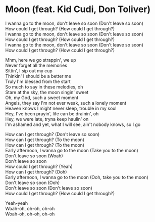 # Moon (feat. Kid Cudi, Don Toliver)

I wanna go to the moon, don't leave so soon (Don't leave so soon)  
How could I get through? (How could I get through?)  
I wanna go to the moon, don't leave so soon (Don't leave so soon)  
How could I get through? (How could I get through?)  
I wanna go to the moon, don't leave so soon (Don't leave so soon)  
How could I get through? (How could I get through?)  

Mhm, here we go strappin', we up  
Never forget all the memories  
Sittin', I sip out my cup  
Thinkin' I should be a better me  
Truly I'm blessed from the start  
So much to say in these melodies, oh  
Stare at the sky, the moon singin' sweet  
Oh, my God, such a sweet moment  
Angels, they say I'm not ever weak, such a lonely moment  
Heaven knows I might never sleep, trouble in my soul  
Hey, I've been prayin', life can be drainin', oh  
Hey, we were late, tryna keep haulin' on  
I'm ashamed and yet, what I will see, ain't nobody knows, so I go  

How can I get through? (Don't leave so soon)  
How can I get through? (To the moon)  
How can I get through? (To the moon)  
Early afternoon, I wanna go to the moon (Take you to the moon)  
Don't leave so soon (Woah)  
Don't leave so soon  
How could I get through? (Yeah)  
How can I get through? (Ooh)  
Early afternoon, I wanna go to the moon (Ooh, take you to the moon)  
Don't leave so soon (Ooh)  
Don't leave so soon (Don't leave so soon)  
How could I get through? (How could I get through?)  

Yeah-yeah  
Woah-oh, oh-oh, oh-oh  
Woah-oh, oh-oh, oh-oh
